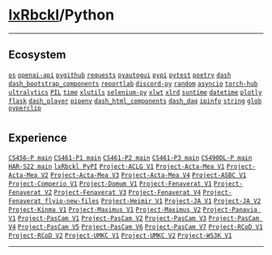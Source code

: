 # [lxRbckl](https://github.com/lxRbckl/lxRbckl/tree/main)/Python

---
## Ecosystem


[`os`](https://github.com/lxRbckl/lxRbckl/tree/main/Python/os) [`openai-api`](https://github.com/lxRbckl/lxRbckl/tree/main/Python/openai-api) [`pygithub`](https://github.com/lxRbckl/lxRbckl/tree/main/Python/pygithub) [`requests`](https://github.com/lxRbckl/lxRbckl/tree/main/Python/requests) [`pyautogui`](https://github.com/lxRbckl/lxRbckl/tree/main/Python/pyautogui) [`pypi`](https://github.com/lxRbckl/lxRbckl/tree/main/Python/pypi) [`pytest`](https://github.com/lxRbckl/lxRbckl/tree/main/Python/pytest) [`poetry`](https://github.com/lxRbckl/lxRbckl/tree/main/Python/poetry) [`dash`](https://github.com/lxRbckl/lxRbckl/tree/main/Python/dash) [`dash_bootstrap_components`](https://github.com/lxRbckl/lxRbckl/tree/main/Python/dash_bootstrap_components) [`reportlab`](https://github.com/lxRbckl/lxRbckl/tree/main/Python/reportlab) [`discord-py`](https://github.com/lxRbckl/lxRbckl/tree/main/Python/discord-py) [`random`](https://github.com/lxRbckl/lxRbckl/tree/main/Python/random) [`asyncio`](https://github.com/lxRbckl/lxRbckl/tree/main/Python/asyncio) [`torch-hub`](https://github.com/lxRbckl/lxRbckl/tree/main/Python/torch-hub) [`ultralytics`](https://github.com/lxRbckl/lxRbckl/tree/main/Python/ultralytics) [`PIL`](https://github.com/lxRbckl/lxRbckl/tree/main/Python/PIL) [`time`](https://github.com/lxRbckl/lxRbckl/tree/main/Python/time) [`xlutils`](https://github.com/lxRbckl/lxRbckl/tree/main/Python/xlutils) [`selenium-py`](https://github.com/lxRbckl/lxRbckl/tree/main/Python/selenium-py) [`xlwt`](https://github.com/lxRbckl/lxRbckl/tree/main/Python/xlwt) [`xlrd`](https://github.com/lxRbckl/lxRbckl/tree/main/Python/xlrd) [`suntime`](https://github.com/lxRbckl/lxRbckl/tree/main/Python/suntime) [`datetime`](https://github.com/lxRbckl/lxRbckl/tree/main/Python/datetime) [`plotly`](https://github.com/lxRbckl/lxRbckl/tree/main/Python/plotly) [`flask`](https://github.com/lxRbckl/lxRbckl/tree/main/Python/flask) [`dash_player`](https://github.com/lxRbckl/lxRbckl/tree/main/Python/dash_player) [`pipenv`](https://github.com/lxRbckl/lxRbckl/tree/main/Python/pipenv) [`dash_html_components`](https://github.com/lxRbckl/lxRbckl/tree/main/Python/dash_html_components) [`dash_daq`](https://github.com/lxRbckl/lxRbckl/tree/main/Python/dash_daq) [`ipinfo`](https://github.com/lxRbckl/lxRbckl/tree/main/Python/ipinfo) [`string`](https://github.com/lxRbckl/lxRbckl/tree/main/Python/string) [`glob`](https://github.com/lxRbckl/lxRbckl/tree/main/Python/glob) [`pyperclip`](https://github.com/lxRbckl/lxRbckl/tree/main/Python/pyperclip)
# 
## Experience


[`CS456-P main`](https://github.com/ala2q6/CS456-P/blob/main/README.md) [`CS461-P1 main`](https://github.com/ala2q6/CS461-P1/blob/main/README.md) [`CS461-P2 main`](https://github.com/ala2q6/CS461-P2/blob/main/README.md) [`CS461-P3 main`](https://github.com/ala2q6/CS461-P3/blob/main/README.md) [`CS490DL-P main`](https://github.com/ala2q6/CS490DL-P/blob/main/README.md) [`HAR-S22 main`](https://github.com/ala2q6/HAR-S22/blob/main/README.md) [`lxRbckl PyPI`](https://github.com/lxRbckl/lxRbckl/blob/PyPI/README.md) [`Project-ACLG V1`](https://github.com/lxRbckl/Project-ACLG/blob/V1/README.md) [`Project-Acta-Mea V1`](https://github.com/lxRbckl/Project-Acta-Mea/blob/V1/README.md) [`Project-Acta-Mea V2`](https://github.com/lxRbckl/Project-Acta-Mea/blob/V2/README.md) [`Project-Acta-Mea V3`](https://github.com/lxRbckl/Project-Acta-Mea/blob/V3/README.md) [`Project-Acta-Mea V4`](https://github.com/lxRbckl/Project-Acta-Mea/blob/V4/README.md) [`Project-ASBC V1`](https://github.com/lxRbckl/Project-ASBC/blob/V1/README.md) [`Project-Comperio V1`](https://github.com/lxRbckl/Project-Comperio/blob/V1/README.md) [`Project-Domum V1`](https://github.com/lxRbckl/Project-Domum/blob/V1/README.md) [`Project-Fenaverat V1`](https://github.com/lxRbckl/Project-Fenaverat/blob/V1/README.md) [`Project-Fenaverat V2`](https://github.com/lxRbckl/Project-Fenaverat/blob/V2/README.md) [`Project-Fenaverat V3`](https://github.com/lxRbckl/Project-Fenaverat/blob/V3/README.md) [`Project-Fenaverat V4`](https://github.com/lxRbckl/Project-Fenaverat/blob/V4/README.md) [`Project-Fenaverat flyio-new-files`](https://github.com/lxRbckl/Project-Fenaverat/blob/flyio-new-files/README.md) [`Project-Heimir V1`](https://github.com/lxRbckl/Project-Heimir/blob/V1/README.md) [`Project-JA V1`](https://github.com/lxRbckl/Project-JA/blob/V1/README.md) [`Project-JA V2`](https://github.com/lxRbckl/Project-JA/blob/V2/README.md) [`Project-Kinma V1`](https://github.com/lxRbckl/Project-Kinma/blob/V1/README.md) [`Project-Maximus V1`](https://github.com/lxRbckl/Project-Maximus/blob/V1/README.md) [`Project-Maximus V2`](https://github.com/lxRbckl/Project-Maximus/blob/V2/README.md) [`Project-Panavia V1`](https://github.com/lxRbckl/Project-Panavia/blob/V1/README.md) [`Project-PasCam V1`](https://github.com/lxRbckl/Project-PasCam/blob/V1/README.md) [`Project-PasCam V2`](https://github.com/lxRbckl/Project-PasCam/blob/V2/README.md) [`Project-PasCam V3`](https://github.com/lxRbckl/Project-PasCam/blob/V3/README.md) [`Project-PasCam V4`](https://github.com/lxRbckl/Project-PasCam/blob/V4/README.md) [`Project-PasCam V5`](https://github.com/lxRbckl/Project-PasCam/blob/V5/README.md) [`Project-PasCam V6`](https://github.com/lxRbckl/Project-PasCam/blob/V6/README.md) [`Project-PasCam V7`](https://github.com/lxRbckl/Project-PasCam/blob/V7/README.md) [`Project-RCoD V1`](https://github.com/lxRbckl/Project-RCoD/blob/V1/README.md) [`Project-RCoD V2`](https://github.com/lxRbckl/Project-RCoD/blob/V2/README.md) [`Project-UMKC V1`](https://github.com/lxRbckl/Project-UMKC/blob/V1/README.md) [`Project-UMKC V2`](https://github.com/lxRbckl/Project-UMKC/blob/V2/README.md) [`Project-WS3K V1`](https://github.com/lxRbckl/Project-WS3K/blob/V1/README.md)




---